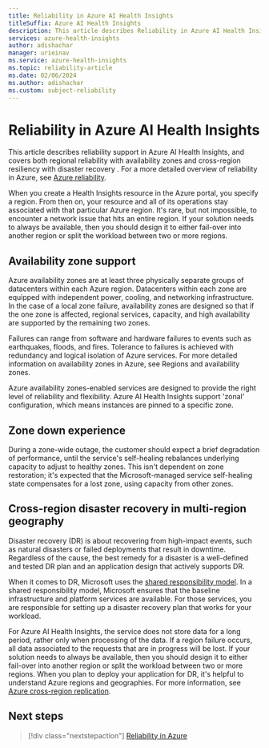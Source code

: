 ```yaml
---
title: Reliability in Azure AI Health Insights
titleSuffix: Azure AI Health Insights
description: This article describes Reliability in Azure AI Health Insights service.
services: azure-health-insights
author: adishachar
manager: urieinav
ms.service: azure-health-insights
ms.topic: reliability-article
ms.date: 02/06/2024
ms.author: adishachar
ms.custom: subject-reliability
---
```



# Reliability in Azure AI Health Insights

This article describes reliability support in Azure AI Health Insights, and covers both regional reliability with availability zones and cross-region resiliency with disaster recovery . For a more detailed overview of reliability in Azure, see [Azure reliability](/azure/architecture/framework/resiliency/overview).

When you create a Health Insights resource in the Azure portal, you specify a region. From then on, your resource and all of its operations stay associated with that particular Azure region. It's rare, but not impossible, to encounter a network issue that hits an entire region. 
If your solution needs to always be available, then you should design it to either fail-over into another region or split the workload between two or more regions. 


## Availability zone support
Azure availability zones are at least three physically separate groups of datacenters within each Azure region. Datacenters within each zone are equipped with independent power, cooling, and networking infrastructure. In the case of a local zone failure, availability zones are designed so that if the one zone is affected, regional services, capacity, and high availability are supported by the remaining two zones.

Failures can range from software and hardware failures to events such as earthquakes, floods, and fires. Tolerance to failures is achieved with redundancy and logical isolation of Azure services. For more detailed information on availability zones in Azure, see Regions and availability zones.

Azure availability zones-enabled services are designed to provide the right level of reliability and flexibility. Azure AI Health Insights support 'zonal' configuration, which means instances are pinned to a specific zone. 



## Zone down experience
During a zone-wide outage, the customer should expect a brief degradation of performance, until the service's self-healing rebalances underlying capacity to adjust to healthy zones. This isn't dependent on zone restoration; it's expected that the Microsoft-managed service self-healing state compensates for a lost zone, using capacity from other zones.



## Cross-region disaster recovery in multi-region geography
Disaster recovery (DR) is about recovering from high-impact events, such as natural disasters or failed deployments that result in downtime. Regardless of the cause, the best remedy for a disaster is a well-defined and tested DR plan and an application design that actively supports DR.

When it comes to DR, Microsoft uses the [shared responsibility model](/azure/reliability/business-continuity-management-program#shared-responsibility-model). In a shared responsibility model, Microsoft ensures that the baseline infrastructure and platform services are available. For those services, you are responsible for setting up a disaster recovery plan that works for your workload. 

For Azure AI Health Insights, the service does not store data for a long period, rather only when processing of the data. If a region failure occurs, all data associated to the requests that are in progress will be lost. 
If your solution needs to always be available, then you should design it to either fail-over into another region or split the workload between two or more regions. When you plan to deploy your application for DR, it's helpful to understand Azure regions and geographies. For more information, see [Azure cross-region replication](/azure/reliability/cross-region-replication-azure).



## Next steps

> [!div class="nextstepaction"]
> [Reliability in Azure](/azure/reliability/overview)